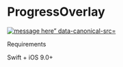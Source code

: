 # ProgressOverlay
<p><a href=“https://thumbnail0.baidupcs.com/thumbnail/1e9a41d4e90407a927befbadf4bf6dd8?fid=2718680147-250528-80949732335003&time=1473685200&rt=sh&sign=FDTAER-DCb740ccc5511e5e8fedcff06b081203-gIcVPfg8u6rCk4zZ6leWzY7NG0g%3D&expires=8h&chkv=0&chkbd=0&chkpc=&dp-logid=5934659058474715089&dp-callid=0&size=c850_u580&quality=100”>
<img src="https://thumbnail0.baidupcs.com/thumbnail/02a167e3dd754c4637c97b4ca4f6bbf4?fid=2718680147-250528-239870768002215&time=1473685200&rt=sh&sign=FDTAER-DCb740ccc5511e5e8fedcff06b081203-LM4DOolgbD6wxnCgVpCFTOtOa%2Bc%3D&expires=8h&chkv=0&chkbd=0&chkpc=&dp-logid=5934980242262773256&dp-callid=0&size=c10000_u10000&quality=100" alt="message here” data-canonical-src="https://thumbnail0.baidupcs.com/thumbnail/02a167e3dd754c4637c97b4ca4f6bbf4?fid=2718680147-250528-239870768002215&time=1473685200&rt=sh&sign=FDTAER-DCb740ccc5511e5e8fedcff06b081203-LM4DOolgbD6wxnCgVpCFTOtOa%2Bc%3D&expires=8h&chkv=0&chkbd=0&chkpc=&dp-logid=5934980242262773256&dp-callid=0&size=c10000_u10000&quality=100" style="max-width:100%;"></a></p>

Requirements

Swift + iOS 9.0+
